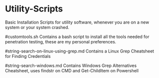 # Utility-Scripts
Basic Installation Scripts for utility software, whenever you are on a new system or your system crashed.

#customtools.sh 
Contains a bash script to install all the tools needed for penetration testing, these are my personal preferences.

#string-search-on-linux-using-grep.md
Contains a Linux Grep Cheatsheet for Finding Credentials

#string-search-windows.md
Contains Windows Grep Alternatives Cheatsheet, uses findstr on CMD and Get-ChildItem on Powershell
